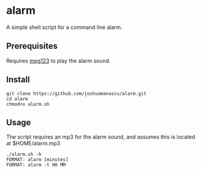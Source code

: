 # alarm

A simple shell script for a command line alarm.

## Prerequisites
Requires [mpg123](https://mpg123.de/) to play the alarm sound.

## Install
```
git clone https://github.com/joshuamanascu/alarm.git
cd alarm
chmod+x alarm.sh
```

## Usage
The script requires an mp3 for the alarm sound, and assumes this is located at $HOME/alarm.mp3

```
./alarm.sh -h
FORMAT: alarm [minutes] 
FORMAT: alarm -t HH MM
```

